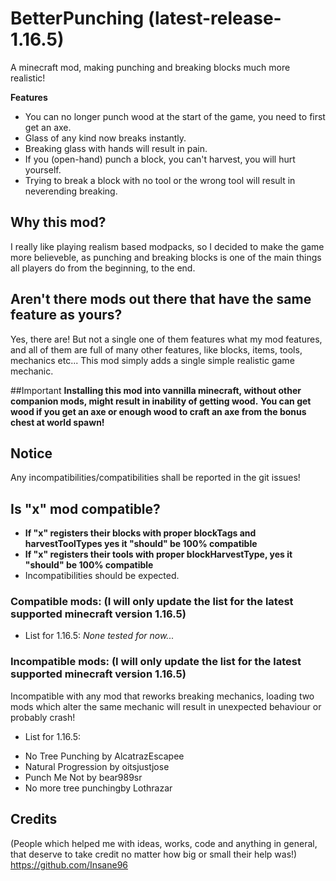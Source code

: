# BetterPunching (latest-release-1.16.5)
A minecraft mod, making punching and breaking blocks much more realistic!

**Features**
* You can no longer punch wood at the start of the game, you need to first get an axe.
* Glass of any kind now breaks instantly.
* Breaking glass with hands will result in pain.
* If you (open-hand) punch a block, you can't harvest, you will hurt yourself.
* Trying to break a block with no tool or the wrong tool will result in neverending breaking.

## Why this mod?
I really like playing realism based modpacks, so I decided to make the game more believeble, 
as punching and breaking blocks is one of the main things all players do from the beginning, to the end.

## Aren't there mods out there that have the same feature as yours?
Yes, there are! But not a single one of them features what my mod features, and all of them are full of many other features,
like blocks, items, tools, mechanics etc... This mod simply adds a single simple realistic game mechanic.

##Important
**Installing this mod into vannilla minecraft, without other companion mods, might result in inability of getting wood.**
**You can get wood if you get an axe or enough wood to craft an axe from the bonus chest at world spawn!**

## Notice
Any incompatibilities/compatibilities shall be reported in the git issues!

## Is "x" mod compatible?
* **If "x" registers their blocks with proper blockTags and harvestToolTypes yes it "should" be 100% compatible**
* **If "x" registers their tools with proper blockHarvestType, yes it "should" be 100% compatible**
* Incompatibilities should be expected.

### Compatible mods: (I will only update the list for the latest supported minecraft version 1.16.5)
- List for 1.16.5:
 *None tested for now...*
### Incompatible mods: (I will only update the list for the latest supported minecraft version 1.16.5)
Incompatible with any mod that reworks breaking mechanics, loading two mods which alter the same mechanic
will result in unexpected behaviour or probably crash!
- List for 1.16.5:
* No Tree Punching by AlcatrazEscapee
* Natural Progression by oitsjustjose
* Punch Me Not by bear989sr
* No more tree punchingby Lothrazar

## Credits 
(People which helped me with ideas, works, code and anything in general, that deserve to take credit no matter how big or small their help was!)  
https://github.com/Insane96
